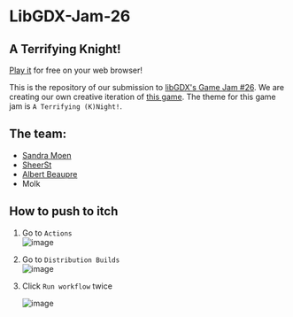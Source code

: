 # LibGDX-Jam-26
## A Terrifying Knight!
[Play it](https://sandramoen.itch.io/a-terrifying-knight) for free on your web browser!

This is the repository of our submission to [libGDX's Game Jam #26](https://itch.io/jam/libgdx-jam-26).
We are creating our own creative iteration of [this game](https://overboy.itch.io/mobs-inc).
The theme for this game jam is `A Terrifying (K)Night!`.

## The team:
* [Sandra Moen](https://sandramoen.no)
* [SheerSt](https://github.com/SheerSt)
* [Albert Beaupre](https://github.com/tehnewb)
* Molk

## How to push to itch
1. Go to `Actions`   
![image](https://github.com/Slideshow776/LibGDX-Jam-26/assets/4059636/eb91562a-ff39-432c-bb72-261a606dac76)

2. Go to `Distribution Builds`   
  ![image](https://github.com/Slideshow776/LibGDX-Jam-26/assets/4059636/d4927b51-fc66-43ed-8f24-7f64b47e1802)

3. Click `Run workflow` twice
   
   ![image](https://github.com/Slideshow776/LibGDX-Jam-26/assets/4059636/b37323c6-68fa-428f-b9c3-5e79da83ba3a)
